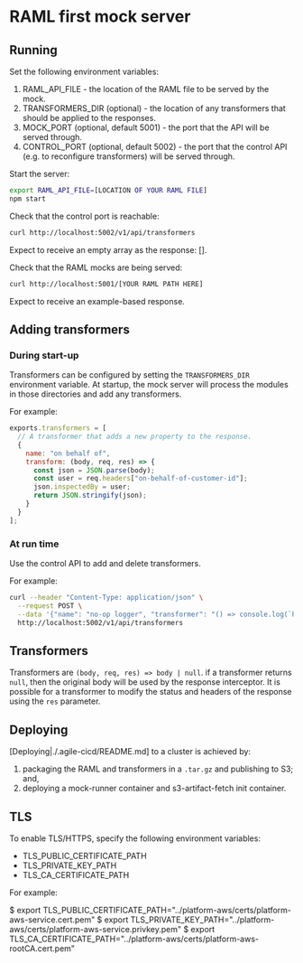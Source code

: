 # RAML first mock server

## Running

Set the following environment variables:

1. RAML_API_FILE - the location of the RAML file to be served by the mock.
2. TRANSFORMERS_DIR (optional) - the location of any transformers that should be applied to the responses.
3. MOCK_PORT (optional, default 5001) - the port that the API will be served through.
4. CONTROL_PORT (optional, default 5002) - the port that the control API (e.g. to reconfigure transformers) will be served through.

Start the server:

```bash
export RAML_API_FILE=[LOCATION OF YOUR RAML FILE]
npm start
```

Check that the control port is reachable:

```bash
curl http://localhost:5002/v1/api/transformers
```

Expect to receive an empty array as the response: [].

Check that the RAML mocks are being served:

```bash
curl http://localhost:5001/[YOUR RAML PATH HERE]
```

Expect to receive an example-based response.

## Adding transformers

### During start-up

Transformers can be configured by setting the `TRANSFORMERS_DIR` environment variable. At startup, the mock server will process the modules in those directories and add any transformers.

For example:

```javascript
exports.transformers = [
  // A transformer that adds a new property to the response.
  {
    name: "on behalf of",
    transform: (body, req, res) => {
      const json = JSON.parse(body);
      const user = req.headers["on-behalf-of-customer-id"];
      json.inspectedBy = user;
      return JSON.stringify(json);
    }
  }
];
```

### At run time

Use the control API to add and delete transformers.

For example:

```bash
curl --header "Content-Type: application/json" \
  --request POST \
  --data '{"name": "no-op logger", "transformer": "() => console.log(`heyo`)"}' \
  http://localhost:5002/v1/api/transformers
```

## Transformers

Transformers are `(body, req, res) => body | null`. if a transformer returns `null`, then the original body will be used by the response interceptor. It is possible for a transformer to modify the status and headers of the response using the `res` parameter.

## Deploying

[Deploying|./.agile-cicd/README.md] to a cluster is achieved by:

1. packaging the RAML and transformers in a `.tar.gz` and publishing to S3; and,
2. deploying a mock-runner container and s3-artifact-fetch init container.

## TLS

To enable TLS/HTTPS, specify the following environment variables:

- TLS_PUBLIC_CERTIFICATE_PATH
- TLS_PRIVATE_KEY_PATH
- TLS_CA_CERTIFICATE_PATH

For example:

$ export TLS_PUBLIC_CERTIFICATE_PATH="../platform-aws/certs/platform-aws-service.cert.pem"
$ export TLS_PRIVATE_KEY_PATH="../platform-aws/certs/platform-aws-service.privkey.pem"
$ export TLS_CA_CERTIFICATE_PATH="../platform-aws/certs/platform-aws-rootCA.cert.pem"
